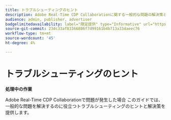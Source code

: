 ```yaml
---
title: トラブルシューティングのヒント
description: Adobe Real-Time CDP Collaborationに関する一般的な問題の解決策とトラブルシューティングのヒントを見つけます
audience: admin, publisher, advertiser
badgelimitedavailability: label="限定提供" type="Informative" url="https://helpx.adobe.com/legal/product-descriptions/real-time-customer-data-platform-collaboration.html newtab=true"
source-git-commit: 23dc33af83366806f7d99161b4b713a33daeec76
workflow-type: tm+mt
source-wordcount: '45'
ht-degree: 4%

---
```



# トラブルシューティングのヒント

**処理中の作業**

Adobe Real-Time CDP Collaborationで問題が発生した場合 このガイドでは、一般的な問題を解決するのに役立つトラブルシューティングのヒントと解決策を提供します。
